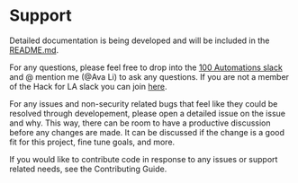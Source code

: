 # Support

Detailed documentation is being developed and will be included in the [README.md](https://github.com/100Automations/GHA-add-issue-to-project/blob/master/README.md).

For any questions, please feel free to drop into the [100 Automations slack](https://hackforla.slack.com/archives/C018S5TCQE7) and @ mention me (@Ava Li) to ask any questions.  If you are not a member of the Hack for LA slack you can join [here](https://hackforla.org/slack).

For any issues and non-security related bugs that feel like they could be resolved through developement, please open a detailed issue on the issue and why. This way, there can be room to have a productive discussion before any changes are made. It can be discussed if the change is a good fit for this project, fine tune goals, and more.

If you would like to contribute code in response to any issues or support related needs, see the Contributing Guide.
